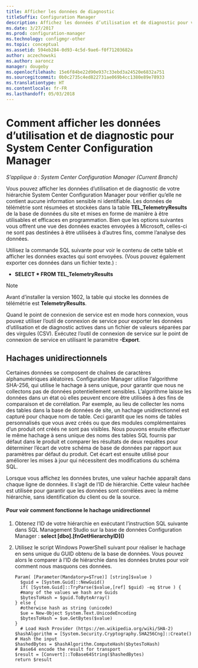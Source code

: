 ```yaml
---
title: Afficher les données de diagnostic
titleSuffix: Configuration Manager
description: Affichez les données d’utilisation et de diagnostic pour vérifier que votre hiérarchie System Center Configuration Manager ne contient aucune information sensible.
ms.date: 3/27/2017
ms.prod: configuration-manager
ms.technology: configmgr-other
ms.topic: conceptual
ms.assetid: 594eb284-0d93-4c5d-9ae6-f0f71203682a
author: aczechowski
ms.author: aaroncz
manager: dougeby
ms.openlocfilehash: 15e6f84be22d90e937c33ebd3a24520e6832a751
ms.sourcegitcommit: 0b0c2735c4ed822731ae069b4cc1380e89e78933
ms.translationtype: HT
ms.contentlocale: fr-FR
ms.lasthandoff: 05/03/2018
---
```

# <a name="how-to-view-diagnostics-and-usage-data-for-system-center-configuration-manager"></a>Comment afficher les données d’utilisation et de diagnostic pour System Center Configuration Manager

*S’applique à : System Center Configuration Manager (Current Branch)*

Vous pouvez afficher les données d’utilisation et de diagnostic de votre hiérarchie System Center Configuration Manager pour vérifier qu’elle ne contient aucune information sensible ni identifiable. Les données de télémétrie sont résumées et stockées dans la table **TEL_TelemetryResults** de la base de données du site et mises en forme de manière à être utilisables et efficaces en programmation. Bien que les options suivantes vous offrent une vue des données exactes envoyées à Microsoft, celles-ci ne sont pas destinées à être utilisées à d’autres fins, comme l’analyse des données.  

Utilisez la commande SQL suivante pour voir le contenu de cette table et afficher les données exactes qui sont envoyées. (Vous pouvez également exporter ces données dans un fichier texte.) :  

-   **SELECT \* FROM TEL_TelemetryResults**  

> [!NOTE]  
>  Avant d’installer la version 1602, la table qui stocke les données de télémétrie est **TelemetryResults**.  

Quand le point de connexion de service est en mode hors connexion, vous pouvez utiliser l’outil de connexion de service pour exporter les données d’utilisation et de diagnostic actives dans un fichier de valeurs séparées par des virgules (CSV). Exécutez l’outil de connexion de service sur le point de connexion de service en utilisant le paramètre **-Export**.  

##  <a name="bkmk_hashes"></a> Hachages unidirectionnels  
Certaines données se composent de chaînes de caractères alphanumériques aléatoires. Configuration Manager utilise l’algorithme SHA-256, qui utilise le hachage à sens unique, pour garantir que nous ne collectons pas de données potentiellement sensibles. L’algorithme laisse les données dans un état où elles peuvent encore être utilisées à des fins de comparaison et de corrélation. Par exemple, au lieu de collecter les noms des tables dans la base de données de site, un hachage unidirectionnel est capturé pour chaque nom de table. Ceci garantit que les noms de tables personnalisés que vous avez créés ou que des modules complémentaires d’un produit ont créés ne sont pas visibles. Nous pouvons ensuite effectuer le même hachage à sens unique des noms des tables SQL fournis par défaut dans le produit et comparer les résultats de deux requêtes pour déterminer l’écart de votre schéma de base de données par rapport aux paramètres par défaut du produit. Cet écart est ensuite utilisé pour améliorer les mises à jour qui nécessitent des modifications du schéma SQL.  

Lorsque vous affichez les données brutes, une valeur hachée apparaît dans chaque ligne de données. Il s’agit de l’ID de hiérarchie. Cette valeur hachée est utilisée pour garantir que les données sont corrélées avec la même hiérarchie, sans identification du client ou de la source.  

#### <a name="to-see-how-the-one-way-hash-works"></a>Pour voir comment fonctionne le hachage unidirectionnel  

1.  Obtenez l’ID de votre hiérarchie en exécutant l’instruction SQL suivante dans SQL Management Studio sur la base de données Configuration Manager : **select [dbo].[fnGetHierarchyID]\(\)**  

2.  Utilisez le script Windows PowerShell suivant pour réaliser le hachage en sens unique du GUID obtenu de la base de données. Vous pouvez alors le comparer à l’ID de hiérarchie dans les données brutes pour voir comment nous masquons ces données.  

    ```  
    Param( [Parameter(Mandatory=$True)] [string]$value )  
      $guid = [System.Guid]::NewGuid()  
      if( [System.Guid]::TryParse($value,[ref] $guid) -eq $true ) {  
      #many of the values we hash are Guids  
      $bytesToHash = $guid.ToByteArray()  
    } else {  
      #otherwise hash as string (unicode)  
      $ue = New-Object System.Text.UnicodeEncoding  
      $bytesToHash = $ue.GetBytes($value)   
    }  
      # Load Hash Provider (https://en.wikipedia.org/wiki/SHA-2)   
    $hashAlgorithm = [System.Security.Cryptography.SHA256Cng]::Create()    
    # Hash the input   
    $hashedBytes = $hashAlgorithm.ComputeHash($bytesToHash)              
    # Base64 encode the result for transport   
    $result = [Convert]::ToBase64String($hashedBytes)    
    return $result   
    ```  
